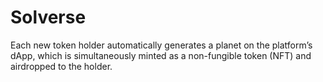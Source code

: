 # Solverse
Each new token holder automatically generates a planet on the platform’s dApp, which is simultaneously minted as a non-fungible token (NFT) and airdropped to the holder.
